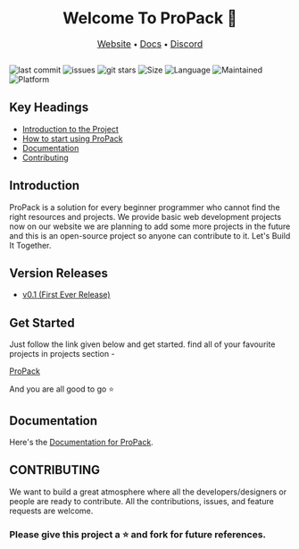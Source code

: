 <h1 align="center">Welcome To ProPack 🚀</h1>

<div style="margin-bottom: 2em;">
  <p align="center">
  <span>
    <a style="font-size: 16px;" href="https://propack.netlify.app/">Website</a> &bullet;
    <a style="font-size: 16px;" href="#">Docs</a>  &bullet;
    <a style="font-size: 16px;" href="#">Discord</a>
  </span>
  </p>
</div>

![last commit](https://img.shields.io/github/last-commit/WH0SUMIT/propack)
![issues](https://img.shields.io/github/issues/WH0SUMIT/propack)
![git stars](https://img.shields.io/github/stars/WH0SUMIT/propack)
![Size](https://img.shields.io/github/repo-size/WH0SUMIT/propack)
![Language](https://img.shields.io/github/languages/top/WH0SUMIT/propack)
![Maintained](https://img.shields.io/maintenance/yes/2021)
![Platform](https://img.shields.io/badge/platform-Visual%20Studio%20Code-blue)

## Key Headings

- [Introduction to the Project](#Introduction)
- [How to start using ProPack](#Get-Started)
- [Documentation](#Documentation)
- [Contributing](#CONTRIBUTING)

## Introduction

ProPack is a solution for every beginner programmer who cannot find the right resources and projects. We provide basic web development projects now on our website we are planning to add some more projects in the future and this is an open-source project so anyone can contribute to it.
Let's Build It Together.

## Version Releases

- [v0.1 (First Ever Release)](#)

## Get Started

Just follow the link given below and get started. find all of your favourite projects in projects section -

[ProPack](https://propack.netlify.app/)

And you are all good to go :star:

## Documentation

Here's the [Documentation for ProPack]("").

## CONTRIBUTING

We want to build a great atmosphere where all the developers/designers or people are ready to contribute.
All the contributions, issues, and feature requests are welcome.

### Please give this project a :star: and fork for future references.
